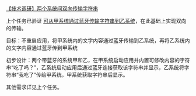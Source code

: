 [【技术调研】两个系统间双向传输字符串](https://gitee.com/zhishi/share-content-using-bluetooth/issues/IAFNAL)

上个任务已验证 [可从甲系统通过蓝牙传输字符串到乙系统](https://gitee.com/zhishi/share-content-using-bluetooth/issues/IABP3R)，在此基础上实现双向的传输。

目标：不重启应用，将甲系统内的文字内容通过蓝牙传输到乙系统，再将乙系统内的文字内容通过蓝牙传到甲系统

初步设计：两个带蓝牙的系统甲和乙，在甲系统启动应用并内置可修改内容的字符串“吃了吗？”，乙系统启动应用后通过蓝牙连接获取该字符串并显示，乙系统将字符串“我吃了”传给甲系统，甲系统获取字符串后显示。

其他需求详见上个任务。